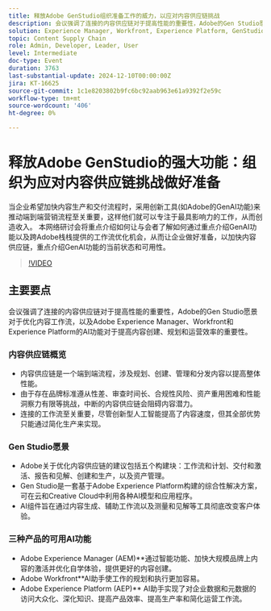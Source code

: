 ```yaml
---
title: 释放Adobe GenStudio组织准备工作的威力，以应对内容供应链挑战
description: 会议强调了连接的内容供应链对于提高性能的重要性，Adobe的Gen Studio愿景对于优化内容工作流，以及Adobe Experience Manager、Workfront和Experience Platform的AI功能对于提高内容创建、规划和运营效率的重要性。
solution: Experience Manager, Workfront, Experience Platform, GenStudio for Performance Marketing
topic: Content Supply Chain
role: Admin, Developer, Leader, User
level: Intermediate
doc-type: Event
duration: 3763
last-substantial-update: 2024-12-10T00:00:00Z
jira: KT-16625
source-git-commit: 1c1e8203802b9fc6bc92aab963e61a9392f2e59c
workflow-type: tm+mt
source-wordcount: '406'
ht-degree: 0%

---
```



# 释放Adobe GenStudio的强大功能：组织为应对内容供应链挑战做好准备

当企业希望加快内容生产和交付流程时，采用创新工具(如Adobe的GenAI功能)来推动端到端营销流程至关重要，这样他们就可以专注于最具影响力的工作，从而创造收入。 本网络研讨会将重点介绍如何让与会者了解如何通过重点介绍GenAI功能以及跨Adobe栈栈提供的工作流优化机会，从而让企业做好准备，以加快内容供应链，重点介绍GenAI功能的当前状态和可用性。

>[!VIDEO](https://video.tv.adobe.com/v/3440932/?learn=on&enablevpops)

## 主要要点

会议强调了连接的内容供应链对于提高性能的重要性，Adobe的Gen Studio愿景对于优化内容工作流，以及Adobe Experience Manager、Workfront和Experience Platform的AI功能对于提高内容创建、规划和运营效率的重要性。

### 内容供应链概览

* 内容供应链是一个端到端流程，涉及规划、创建、管理和分发内容以提高整体性能。
* 由于存在品牌标准遵从性差、审查时间长、合规性风险、资产重用困难和性能洞察力有限等挑战，中断的内容供应链会阻碍内容潜力。
* 连接的工作流至关重要，尽管创新型人工智能提高了内容速度，但其全部优势只能通过简化生产来实现。

### Gen Studio愿景

* Adobe关于优化内容供应链的建议包括五个构建块：工作流和计划、交付和激活、报告和见解、创建和生产，以及资产管理。
* Gen Studio是一套基于Adobe Experience Platform构建的综合性解决方案，可在云和Creative Cloud中利用各种AI模型和应用程序。
* AI组件旨在通过内容生成、辅助工作流以及测量和见解等工具彻底改变客户体验。

### 三种产品的可用AI功能

* Adobe Experience Manager (AEM)**通过智能功能、加快大规模品牌上内容的激活并优化自学体验，提供更好的内容创建。
* Adobe Workfront**AI助手使工作的规划和执行更加容易。
* Adobe Experience Platform (AEP)** AI助手实现了对企业数据和元数据的访问大众化、深化知识、提高产品效率、提高生产率和简化运营工作流。


